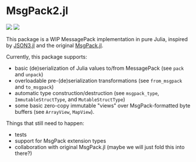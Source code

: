 # MsgPack2.jl

[![](https://img.shields.io/badge/docs-stable-blue.svg)](https://beacon-biosignals.github.io/MsgPack2.jl/stable/)
[![](https://img.shields.io/badge/docs-latest-blue.svg)](https://beacon-biosignals.github.io/MsgPack2.jl/latest/)

This package is a WIP MessagePack implementation in pure Julia, inspired by [JSON3.jl](https://github.com/quinnj/JSON3.jl) and the original [MsgPack.jl](https://github.com/JuliaIO/MsgPack.jl).

Currently, this package supports:

- basic (de)serialization of Julia values to/from MessagePack (see `pack` and `unpack`)
- overloadable pre-(de)serialization transformations (see `from_msgpack` and `to_msgpack`)
- automatic type construction/destruction (see `msgpack_type`, `ImmutableStructType`, and `MutableStructType`)
- some basic zero-copy immutable "views" over MsgPack-formatted byte buffers (see `ArrayView`, `MapView`).

Things that still need to happen:

- tests
- support for MsgPack extension types
- collaboration with original MsgPack.jl (maybe we will just fold this into there?)
